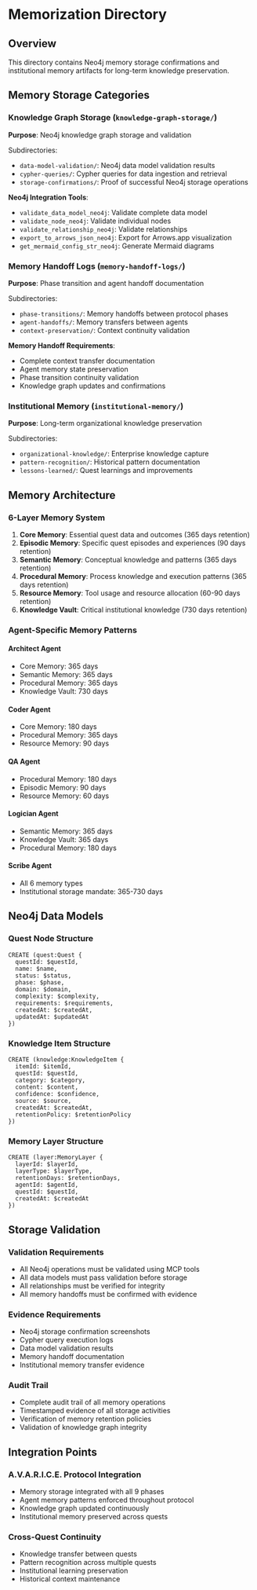 # Memorization Directory

## Overview

This directory contains Neo4j memory storage confirmations and institutional memory artifacts for long-term
knowledge preservation.

## Memory Storage Categories

### Knowledge Graph Storage (`knowledge-graph-storage/`)

**Purpose**: Neo4j knowledge graph storage and validation

Subdirectories:

- `data-model-validation/`: Neo4j data model validation results
- `cypher-queries/`: Cypher queries for data ingestion and retrieval
- `storage-confirmations/`: Proof of successful Neo4j storage operations

**Neo4j Integration Tools**:

- `validate_data_model_neo4j`: Validate complete data model
- `validate_node_neo4j`: Validate individual nodes
- `validate_relationship_neo4j`: Validate relationships
- `export_to_arrows_json_neo4j`: Export for Arrows.app visualization
- `get_mermaid_config_str_neo4j`: Generate Mermaid diagrams

### Memory Handoff Logs (`memory-handoff-logs/`)

**Purpose**: Phase transition and agent handoff documentation

Subdirectories:

- `phase-transitions/`: Memory handoffs between protocol phases
- `agent-handoffs/`: Memory transfers between agents
- `context-preservation/`: Context continuity validation

**Memory Handoff Requirements**:

- Complete context transfer documentation
- Agent memory state preservation
- Phase transition continuity validation
- Knowledge graph updates and confirmations

### Institutional Memory (`institutional-memory/`)

**Purpose**: Long-term organizational knowledge preservation

Subdirectories:

- `organizational-knowledge/`: Enterprise knowledge capture
- `pattern-recognition/`: Historical pattern documentation
- `lessons-learned/`: Quest learnings and improvements

## Memory Architecture

### 6-Layer Memory System

1. **Core Memory**: Essential quest data and outcomes (365 days retention)
2. **Episodic Memory**: Specific quest episodes and experiences (90 days retention)
3. **Semantic Memory**: Conceptual knowledge and patterns (365 days retention)
4. **Procedural Memory**: Process knowledge and execution patterns (365 days retention)
5. **Resource Memory**: Tool usage and resource allocation (60-90 days retention)
6. **Knowledge Vault**: Critical institutional knowledge (730 days retention)

### Agent-Specific Memory Patterns

#### Architect Agent

- Core Memory: 365 days
- Semantic Memory: 365 days
- Procedural Memory: 365 days
- Knowledge Vault: 730 days

#### Coder Agent

- Core Memory: 180 days
- Procedural Memory: 365 days
- Resource Memory: 90 days

#### QA Agent

- Procedural Memory: 180 days
- Episodic Memory: 90 days
- Resource Memory: 60 days

#### Logician Agent

- Semantic Memory: 365 days
- Knowledge Vault: 365 days
- Procedural Memory: 180 days

#### Scribe Agent

- All 6 memory types
- Institutional storage mandate: 365-730 days

## Neo4j Data Models

### Quest Node Structure

```cypher
CREATE (quest:Quest {
  questId: $questId,
  name: $name,
  status: $status,
  phase: $phase,
  domain: $domain,
  complexity: $complexity,
  requirements: $requirements,
  createdAt: $createdAt,
  updatedAt: $updatedAt
})
```

### Knowledge Item Structure

```cypher
CREATE (knowledge:KnowledgeItem {
  itemId: $itemId,
  questId: $questId,
  category: $category,
  content: $content,
  confidence: $confidence,
  source: $source,
  createdAt: $createdAt,
  retentionPolicy: $retentionPolicy
})
```

### Memory Layer Structure

```cypher
CREATE (layer:MemoryLayer {
  layerId: $layerId,
  layerType: $layerType,
  retentionDays: $retentionDays,
  agentId: $agentId,
  questId: $questId,
  createdAt: $createdAt
})
```

## Storage Validation

### Validation Requirements

- All Neo4j operations must be validated using MCP tools
- All data models must pass validation before storage
- All relationships must be verified for integrity
- All memory handoffs must be confirmed with evidence

### Evidence Requirements

- Neo4j storage confirmation screenshots
- Cypher query execution logs
- Data model validation results
- Memory handoff documentation
- Institutional memory transfer evidence

### Audit Trail

- Complete audit trail of all memory operations
- Timestamped evidence of all storage activities
- Verification of memory retention policies
- Validation of knowledge graph integrity

## Integration Points

### A.V.A.R.I.C.E. Protocol Integration

- Memory storage integrated with all 9 phases
- Agent memory patterns enforced throughout protocol
- Knowledge graph updated continuously
- Institutional memory preserved across quests

### Cross-Quest Continuity

- Knowledge transfer between quests
- Pattern recognition across multiple quests
- Institutional learning preservation
- Historical context maintenance
